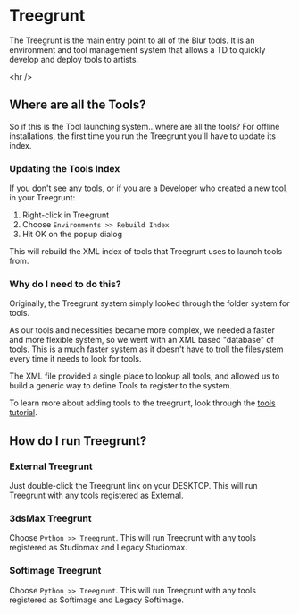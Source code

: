 # Treegrunt #

The Treegrunt is the main entry point to all of the Blur tools.  It is an environment and tool management system that allows a TD to quickly develop and deploy tools to artists.




&lt;hr /&gt;



## Where are all the Tools? ##

So if this is the Tool launching system...where are all the tools?  For offline installations, the first time you run the Treegrunt you'll have to update its index.

### Updating the Tools Index ###

If you don't see any tools, or if you are a Developer who created a new tool, in your Treegrunt:

  1. Right-click in Treegrunt
  1. Choose ` Environments >> Rebuild Index `
  1. Hit OK on the popup dialog

This will rebuild the XML index of tools that Treegrunt uses to launch tools from.

### Why do I need to do this? ###

Originally, the Treegrunt system simply looked through the folder system for tools.

As our tools and necessities became more complex, we needed a faster and more flexible system, so we went with an XML based "database" of tools.  This is a much faster system as it doesn't have to troll the filesystem every time it needs to look for tools.

The XML file provided a single place to lookup all tools, and allowed us to build a generic way to define Tools to register to the system.

To learn more about adding tools to the treegrunt, look through the [tools tutorial](PyQt.md).

## How do I run Treegrunt? ##

### External Treegrunt ###

Just double-click the Treegrunt link on your DESKTOP.  This will run Treegrunt with any tools registered as External.

### 3dsMax Treegrunt ###

Choose `Python >> Treegrunt`.  This will run Treegrunt with any tools registered as Studiomax and Legacy Studiomax.

### Softimage Treegrunt ###

Choose `Python >> Treegrunt`.  This will run Treegrunt with any tools registered as Softimage and Legacy Softimage.